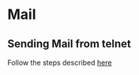 # Mail

## Sending Mail from telnet

Follow the steps described [here](https://mediatemple.net/community/products/dv/204404584/sending-or-viewing-emails-using-telnet)